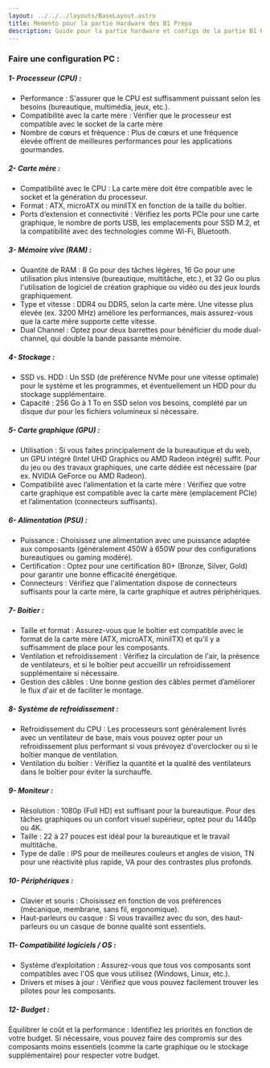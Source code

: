 ```yaml
---
layout: ../../../layouts/BaseLayout.astro
title: Memento pour la partie Hardware des B1 Prepa
description: Guide pour la partie hardware et configs de la partie B1 Prepa
---
```


### **Faire une configuration PC** :

##### **1- Processeur (CPU)** :

- Performance : S'assurer que le CPU est suffisamment puissant selon les besoins (bureautique, multimédia, jeux, etc.).
- Compatibilité avec la carte mère : Vérifier que le processeur est compatible avec le socket de la carte mère
- Nombre de cœurs et fréquence : Plus de cœurs et une fréquence élevée offrent de meilleures performances pour les applications gourmandes.

##### **2- Carte mère** :

- Compatibilité avec le CPU : La carte mère doit être compatible avec le socket et la génération du processeur.
- Format : ATX, microATX ou miniITX en fonction de la taille du boîtier.
- Ports d’extension et connectivité : Vérifiez les ports PCIe pour une carte graphique, le nombre de ports USB, les emplacements pour SSD M.2, et la compatibilité avec des technologies comme Wi-Fi, Bluetooth.

##### **3- Mémoire vive (RAM)** :

- Quantité de RAM : 8 Go pour des tâches légères, 16 Go pour une utilisation plus intensive (bureautique, multitâche, etc.), et 32 Go ou plus l'utilisation de logiciel de création graphique ou vidéo ou des jeux lourds graphiquement.
- Type et vitesse : DDR4 ou DDR5, selon la carte mère. Une vitesse plus élevée (ex. 3200 MHz) améliore les performances, mais assurez-vous que la carte mère supporte cette vitesse.
- Dual Channel : Optez pour deux barrettes pour bénéficier du mode dual-channel, qui double la bande passante mémoire.

##### **4- Stockage** :

- SSD vs. HDD : Un SSD (de préférence NVMe pour une vitesse optimale) pour le système et les programmes, et éventuellement un HDD pour du stockage supplémentaire.
- Capacité : 256 Go à 1 To en SSD selon vos besoins, complété par un disque dur pour les fichiers volumineux si nécessaire.

##### **5- Carte graphique (GPU)** :

- Utilisation : Si vous faites principalement de la bureautique et du web, un GPU intégré (Intel UHD Graphics ou AMD Radeon intégré) suffit. Pour du jeu ou des travaux graphiques, une carte dédiée est nécessaire (par ex. NVIDIA GeForce ou AMD Radeon).
- Compatibilité avec l’alimentation et la carte mère : Vérifiez que votre carte graphique est compatible avec la carte mère (emplacement PCIe) et l’alimentation (connecteurs suffisants).

##### **6- Alimentation (PSU)** :

- Puissance : Choisissez une alimentation avec une puissance adaptée aux composants (généralement 450W à 650W pour des configurations bureautiques ou gaming modéré).
- Certification : Optez pour une certification 80+ (Bronze, Silver, Gold) pour garantir une bonne efficacité énergétique.
- Connecteurs : Vérifiez que l'alimentation dispose de connecteurs suffisants pour la carte mère, la carte graphique et autres périphériques.

##### **7- Boitier** :

- Taille et format : Assurez-vous que le boîtier est compatible avec le format de la carte mère (ATX, microATX, miniITX) et qu’il y a suffisamment de place pour les composants.
- Ventilation et refroidissement : Vérifiez la circulation de l'air, la présence de ventilateurs, et si le boîtier peut accueillir un refroidissement supplémentaire si nécessaire.
- Gestion des câbles : Une bonne gestion des câbles permet d’améliorer le flux d'air et de faciliter le montage.

##### **8- Système de refroidissement** :

- Refroidissement du CPU : Les processeurs sont généralement livrés avec un ventilateur de base, mais vous pouvez opter pour un refroidissement plus performant si vous prévoyez d'overclocker ou si le boîtier manque de ventilation.
- Ventilation du boîtier : Vérifiez la quantité et la qualité des ventilateurs dans le boîtier pour éviter la surchauffe.

##### **9- Moniteur** :

- Résolution : 1080p (Full HD) est suffisant pour la bureautique. Pour des tâches graphiques ou un confort visuel supérieur, optez pour du 1440p ou 4K.
- Taille : 22 à 27 pouces est idéal pour la bureautique et le travail multitâche.
- Type de dalle : IPS pour de meilleures couleurs et angles de vision, TN pour une réactivité plus rapide, VA pour des contrastes plus profonds.

##### **10- Périphériques** :

- Clavier et souris : Choisissez en fonction de vos préférences (mécanique, membrane, sans fil, ergonomique).
- Haut-parleurs ou casque : Si vous travaillez avec du son, des haut-parleurs ou un casque de bonne qualité sont essentiels.

##### **11- Compatibilité logiciels / OS** :

- Système d’exploitation : Assurez-vous que tous vos composants sont compatibles avec l'OS que vous utilisez (Windows, Linux, etc.).
- Drivers et mises à jour : Vérifiez que vous pouvez facilement trouver les pilotes pour les composants.

##### **12- Budget** :

Équilibrer le coût et la performance : Identifiez les priorités en fonction de votre budget. Si nécessaire, vous pouvez faire des compromis sur des composants moins essentiels (comme la carte graphique ou le stockage supplémentaire) pour respecter votre budget.
